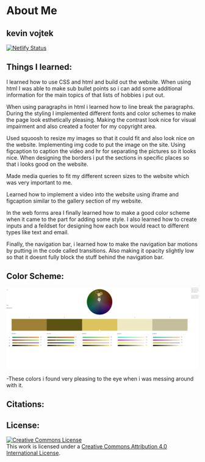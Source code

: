 # About Me

## kevin vojtek
[![Netlify Status](https://api.netlify.com/api/v1/badges/d51faf3e-19e1-41ac-944f-a4e7f1148806/deploy-status)](https://app.netlify.com/sites/kevincn932/deploys)

## Things I learned:
I learned how to use CSS and html and build out the website. When using html I was able to make sub bullet points so i can add some additional information for the main topics of that lists of hobbies i put out. 

When using paragraphs in html i learned how to line break the paragraphs. During the styling I implemented different fonts and color schemes to make the page look esthetically pleasing. Making the contrast look nice for visual impairment and also created a footer for my copyright area.

Used squoosh to resize my images so that it could fit and also look nice on the website. Implementing img code to put the image on the site. Using figcaption to caption the video and hr for separating the pictures so it looks nice. When designing the borders i put the sections in specific places so that i looks good on the website.

Made media queries to fit my different screen sizes to the website which was very important to me. 

Learned how to implement a video into the website using iframe and figcaption similar to the gallery section of my website.

In the web forms area I finally learned how to make a good color scheme when it came to the part for adding some style. I also learned how to create inputs and a feildset for designing how each box would react to different types like text and email.  

Finally, the navigation bar, i learned how to make the navigation bar motions by putting in the code called transitions. Also making it opacity slightly low so that it doesnt fully block the stuff behind the navigation bar.  

## Color Scheme:
![Different color schemes](img/Capture.PNG%202.PNG)

-These colors i found very pleasing to the eye when i was messing around with it.

## Citations:

## License: 

<a rel="license" href="http://creativecommons.org/licenses/by/4.0/"><img alt="Creative Commons License" style="border-width:0" src="https://i.creativecommons.org/l/by/4.0/88x31.png" /></a><br />This work is licensed under a <a rel="license" href="http://creativecommons.org/licenses/by/4.0/">Creative Commons Attribution 4.0 International License</a>.



